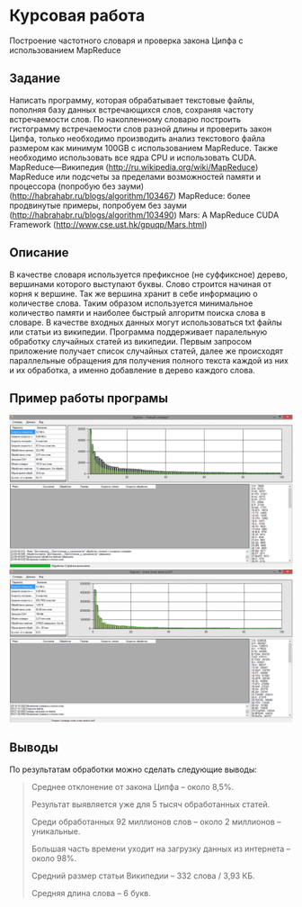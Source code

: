 # Курсовая работа

Построение частотного словаря и проверка закона Ципфа с использованием MapReduce

## Задание

Написать программу, которая обрабатывает текстовые файлы, пополняя базу данных встречающихся слов, сохраняя частоту встречаемости слов. По накопленному словарю построить гистограмму встречаемости слов разной длины и проверить закон Ципфа, только необходимо производить анализ текстового файла размером как минимум 100GB с использованием MapReduce. Также необходимо использовать все ядра CPU и использовать CUDA. MapReduce—Википедия (http://ru.wikipedia.org/wiki/MapReduce) MapReduce или подсчеты за пределами возможностей памяти и процессора (попробую без зауми) (http://habrahabr.ru/blogs/algorithm/103467) MapReduce: более продвинутые примеры, попробуем без зауми (http://habrahabr.ru/blogs/algorithm/103490) Mars: A MapReduce CUDA Framework (http://www.cse.ust.hk/gpuqp/Mars.html)

## Описание

В качестве словаря используется префиксное (не суффиксное) дерево, вершинами которого выступают буквы. Слово строится начиная от корня к вершине. Так же вершина хранит в себе информацию о количестве слова. Таким образом используется минимальное количество памяти и наиболее быстрый алгоритм поиска слова в словаре.
В качестве входных данных могут использоваться txt файлы или статьи из википедии. Программа поддерживает паралельную обработку случайных статей из википедии. Первым запросом приложение получает список случайных статей, далее же происходят параллельные обращения для получения полного текста каждой из них и их обработка, а именно добавление в дерево каждого слова.

## Пример работы програмы

![Screenshot](./example.png)
![Screenshot](./example2.png)

## Выводы

По результатам обработки можно сделать следующие выводы:

> Среднее отклонение от закона Ципфа – около 8,5%.
>
> Результат выявляется уже для 5 тысяч обработанных статей.
>
> Среди обработанных 92 миллионов слов – около 2 миллионов – уникальные.
> 
> Большая часть времени уходит на загрузку данных из интернета – около 98%.
> 
> Средний размер статьи Википедии – 332 слова / 3,93 КБ.
>
> Средняя длина слова – 6 букв.
